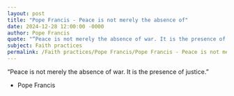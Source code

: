 ```yaml
---
layout: post
title: "Pope Francis - Peace is not merely the absence of"
date: 2024-12-28 12:00:00 -0000
author: Pope Francis
quote: "“Peace is not merely the absence of war. It is the presence of justice.”"
subject: Faith practices
permalink: /Faith practices/Pope Francis/Pope Francis - Peace is not merely the absence of
---
```


“Peace is not merely the absence of war. It is the presence of justice.”

- Pope Francis
